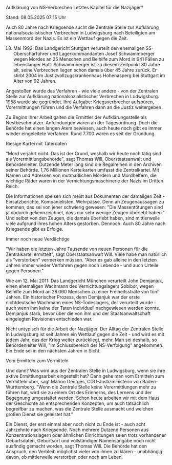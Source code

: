 
Aufklärung von NS-Verbrechen
Letztes Kapitel für die Nazijäger?


Stand: 08.05.2025 07:15 Uhr


Auch 80 Jahre nach Kriegsende sucht die Zentrale Stelle zur Aufklärung nationalsozialistischer Verbrechen in Ludwigsburg nach Beteiligten am Massenmord der Nazis. Es ist ein Wettlauf gegen die Zeit.



18. Mai 1992: Das Landgericht Stuttgart verurteilt den ehemaligen SS-Oberscharführer und Lagerkommandanten Josef Schwammberger wegen Mordes an 25 Menschen und Beihilfe zum Mord in 641 Fällen zu lebenslanger Haft. Schwammberger ist zu diesem Zeitpunkt 80 Jahre alt, seine Verbrechen liegen schon damals über 45 Jahre zurück. Er stirbt 2004 im Justizvollzugskrankenhaus Hohenasperg bei Stuttgart im Alter von 92 Jahren.


Angestoßen wurde das Verfahren - wie viele andere - von der Zentralen Stelle zur Aufklärung nationalsozialistischer Verbrechen in Ludwigsburg. 1958 wurde sie gegründet. Ihre Aufgabe: Kriegsverbrecher aufspüren, Vorermittlungen führen und die Verfahren dann an die Justiz weitergeben.


Zu Beginn ihrer Arbeit galten die Ermittler der Aufklärungsstelle als Nestbeschmutzer. Anfeindungen waren an der Tagesordnung. Doch die Behörde hat einen langen Atem bewiesen, auch heute noch gibt es immer wieder eingeleitete Verfahren. Rund 7.700 waren es seit der Gründung.

Riesige Kartei mit Täterdaten


"Mord verjährt nicht. Das ist der Grund, weshalb wir heute noch tätig sind als Vorermittlungsbehörde", sagt Thomas Will, Oberstaatsanwalt und Behördenleiter. Dutzende Meter lang sind die Regalreihen in den Archiven seiner Behörde. 1,76 Millionen Karteikarten umfasst die Zentralkartei. Mit Namen und Adressen von mutmaßlichen Mördern und Mordhelfern, die wichtige Räder waren in der Vernichtungsmaschinerie der Nazis im Dritten Reich.


Die Informationen speisen sich meist aus Dokumenten der damaligen Zeit - Einsatzberichte, Kompanielisten, Wehrpässe. Denn an Zeugenaussagen zu kommen, das sei von jeher schwierig gewesen: "Die Massentötungen sind ja dadurch gekennzeichnet, dass nur sehr wenige Zeugen überlebt haben." Und selbst von den Zeugen, die damals überlebt haben, sind mittlerweile viele aufgrund ihres hohen Alters gestorben. Dennoch: Auch 80 Jahre nach Kriegsende gibt es Erfolge.

Immer noch neue Verdächtige


"Wir haben die letzten Jahre Tausende von neuen Personen für die Zentralkartei ermittelt", sagt Oberstaatsanwalt Will. Viele habe man natürlich als "verstorben" vermerken müssen. "Aber es gab alleine in den letzten Jahren immer wieder Verfahren gegen noch Lebende - und auch Urteile gegen Personen."


Wie am 12. Mai 2011: Das Landgericht München verurteilt John Demjanjuk, einen ehemaligen Wachmann des Vernichtungslagers Sobibor, wegen Beihilfe zum Mord an 28.060 Menschen zu einer Freiheitsstrafe von fünf Jahren. Ein historischer Prozess, denn Demjanjuk war der erste nichtdeutsche Wachmann eines NS-Todeslagers, der verurteilt wurde - auch wenn ihm keine der Taten individuell nachgewiesen werden konnte. Demjanjuk starb, bevor über die von ihm und der Staatsanwaltschaft eingelegten Revisionen entschieden war.


Nicht untypisch für die Arbeit der Nazijäger. Der Alltag der Zentralen Stelle in Ludwigsburg ist seit Jahren ein Wettlauf gegen die Zeit - und wird es mit jedem Jahr, das der Krieg weiter zurückliegt, mehr. Man sei deshalb, so Behördenleiter Will, "im Schlussbereich der NS-Verfolgung" angekommen. Ein Ende sei in den nächsten Jahren in Sicht.

Vom Ermitteln zum Vermitteln


Und dann? Was wird aus der Zentralen Stelle in Ludwigsburg, wenn sie ihre aktive Ermittlungsarbeit eingestellt hat? Dann gehe man vom Ermitteln zum Vermitteln über, sagt Marion Gentges, CDU-Justizministerin von Baden-Württemberg. "Wenn die Zentrale Stelle keine Vorermittlungen mehr zu führen hat, wird sie zu einem Ort des Erinnerns, des Lernens und der Begegnung umgestaltet werden. Schon heute arbeiten wir mit dem Haus der Geschichte an entsprechenden Konzepten, um auch tatsächlich begreifbar zu machen, was die Zentrale Stelle ausmacht und welchen großen Dienst sie geleistet hat."


Ein Dienst, der erst einmal aber noch nicht zu Ende ist - auch acht Jahrzehnte nach Kriegsende. Noch mehrere Dutzend Personen aus Konzentrationslagern oder ähnlichen Einrichtungen seien trotz vorhandener Geburtsdaten, Geburtsort und vollständiger Namensangabe noch nicht ausfindig gemacht worden, sagt Thomas Will. Die Behörde hat den Anspruch, den Verbleib möglichst vieler von ihnen zu klären - unabhängig davon, ob mittlerweile verstorben oder noch am Leben.

